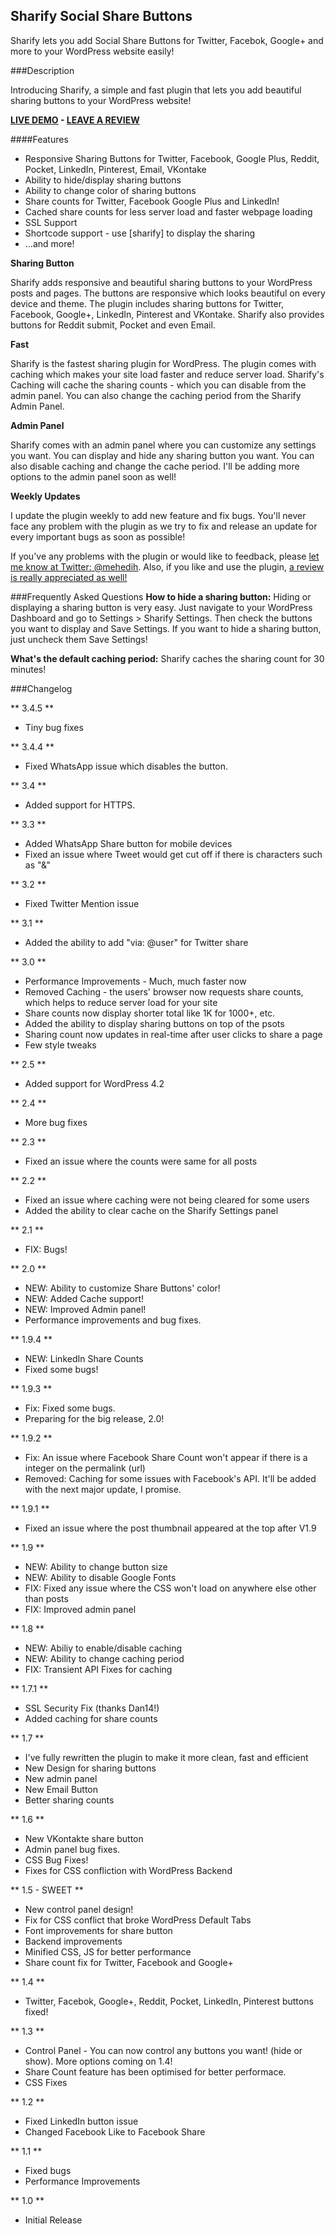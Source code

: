 Sharify Social Share Buttons
----------------------------
Sharify lets you add Social Share Buttons for Twitter, Facebok, Google+ and more to your WordPress website easily!

###Description

Introducing Sharify, a simple and fast plugin that lets you add beautiful sharing buttons to your WordPress website!

**<a href="http://wmpoweruser.com/introducing-the-wmpoweruser-podcast/" target="_blank">LIVE DEMO</a> - <a href="https://wordpress.org/support/view/plugin-reviews/sharify" target="_self">LEAVE A REVIEW</a>**

####Features

*   Responsive Sharing Buttons for Twitter, Facebook, Google Plus, Reddit, Pocket, LinkedIn, Pinterest, Email, VKontake
*   Ability to hide/display sharing buttons
*   Ability to change color of sharing buttons
*   Share counts for Twitter, Facebook Google Plus and LinkedIn!
*   Cached share counts for less server load and faster webpage loading
*   SSL Support
*   Shortcode support - use [sharify] to display the sharing
*   ...and more!

**Sharing Button**

Sharify adds responsive and beautiful sharing buttons to your WordPress posts and pages. The buttons are responsive which looks beautiful on every device and theme. The plugin includes sharing buttons for Twitter, Facebook, Google+, LinkedIn, Pinterest and VKontake. Sharify also provides buttons for Reddit submit, Pocket and even Email.

**Fast**

Sharify is the fastest sharing plugin for WordPress. The plugin comes with caching which makes your site load faster and reduce server load. Sharify's Caching will cache the sharing counts - which you can disable from the admin panel. You can also change the caching period from the Sharify Admin Panel.

**Admin Panel**

Sharify comes with an admin panel where you can customize any settings you want. You can display and hide any sharing button you want. You can also disable caching and change the cache period. I'll be adding more options to the admin panel soon as well!

**Weekly Updates** 

I update the plugin weekly to add new feature and fix bugs. You'll never face any problem with the plugin as we try to fix and release an update for every important bugs as soon as possible!


If you've any problems with the plugin or would like to feedback, please <a href="http://twitter.com/mehedih_" target="_self" title="Feedback is really appreciated! ">let me know at Twitter: @mehedih</a>. Also, if you like and use the plugin, <a href="https://wordpress.org/support/view/plugin-reviews/sharify" target="_self" title="Please leave a review! :)">a review is really appreciated as well! </a>
 
###Frequently Asked Questions
**How to hide a sharing button:** Hiding or displaying a sharing button is very easy. Just navigate to your WordPress Dashboard and go to Settings > Sharify Settings. Then check the buttons you want to display and Save Settings. If you want to hide a sharing button, just uncheck them Save Settings!

**What's the default caching period:** Sharify caches the sharing count for 30 minutes!

###Changelog

** 3.4.5 **

* Tiny bug fixes

** 3.4.4 **

* Fixed WhatsApp issue which disables the button.

** 3.4 **

* Added support for HTTPS.  

** 3.3 **

* Added WhatsApp Share button for mobile devices
* Fixed an issue where Tweet would get cut off if there is characters such as "&"       

** 3.2 **

* Fixed Twitter Mention issue

** 3.1 **

* Added the ability to add "via: @user" for Twitter share

** 3.0 **

* Performance Improvements - Much, much faster now
* Removed Caching - the users' browser now requests share counts, which helps to reduce server load for your site
* Share counts now display shorter total like 1K for 1000+, etc.
* Added the ability to display sharing buttons on top of the psots
* Sharing count now updates in real-time after user clicks to share a page
* Few style tweaks

** 2.5 **

* Added support for WordPress 4.2

** 2.4 **

* More bug fixes

** 2.3 **

* Fixed an issue where the counts were same for all posts

** 2.2 **

* Fixed an issue where caching were not being cleared for some users
* Added the ability to clear cache on the Sharify Settings panel

** 2.1 **

* FIX: Bugs!

** 2.0 **

* NEW: Ability to customize Share Buttons' color!
* NEW: Added Cache support!
* NEW: Improved Admin panel!
* Performance improvements and bug fixes.

** 1.9.4 **

* NEW: LinkedIn Share Counts
* Fixed some bugs!

** 1.9.3 **

* Fix: Fixed some bugs.
* Preparing for the big release, 2.0!

** 1.9.2 **

* Fix: An issue where Facebook Share Count won't appear if there is a integer on the permalink (url)
* Removed: Caching for some issues with Facebook's API. It'll be added with the next major update, I promise. 

** 1.9.1 **

* Fixed an issue where the post thumbnail appeared at the top after V1.9

** 1.9 **

* NEW: Ability to change button size
* NEW: Ability to disable Google Fonts
* FIX: Fixed any issue where the CSS won't load on anywhere else other than posts
* FIX: Improved admin panel

** 1.8 **

* NEW: Abiliy to enable/disable caching
* NEW: Ability to change caching period
* FIX: Transient API Fixes for caching


** 1.7.1 **

* SSL Security Fix (thanks Dan14!)
* Added caching for share counts

** 1.7 **

* I've fully rewritten the plugin to make it more clean, fast and efficient
* New Design for sharing buttons
* New admin panel
* New Email Button
* Better sharing counts

** 1.6 **
* New VKontakte share button
* Admin panel bug fixes.
* CSS Bug Fixes!
* Fixes for CSS confliction with WordPress Backend

** 1.5 - SWEET **

* New control panel design!
* Fix for CSS conflict that broke WordPress Default Tabs
* Font improvements for share button
* Backend improvements
* Minified CSS, JS for better performance
* Share count fix for Twitter, Facebook and Google+

** 1.4 **

* Twitter, Facebok, Google+, Reddit, Pocket, LinkedIn, Pinterest buttons fixed!

** 1.3 **

* Control Panel - You can now control any buttons you want! (hide or show). More options coming on 1.4!
* Share Count feature has been optimised for better performace.
* CSS Fixes

** 1.2 **

* Fixed LinkedIn button issue
* Changed Facebook Like to Facebook Share

** 1.1 **

* Fixed bugs
* Performance Improvements

** 1.0 **

* Initial Release